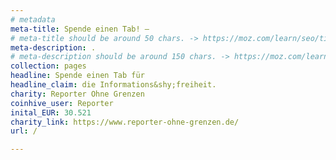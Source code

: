 ```yaml
---
# metadata
meta-title: Spende einen Tab! —
# meta-title should be around 50 chars. -> https://moz.com/learn/seo/title-tag
meta-description: .
# meta-description should be around 150 chars. -> https://moz.com/learn/seo/meta-description
collection: pages
headline: Spende einen Tab für
headline_claim: die Informations&shy;freiheit.
charity: Reporter Ohne Grenzen
coinhive_user: Reporter
inital_EUR: 30.521
charity_link: https://www.reporter-ohne-grenzen.de/
url: /

---
```

